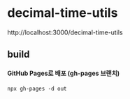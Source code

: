 # decimal-time-utils

http://localhost:3000/decimal-time-utils

## build

#### GitHub Pages로 배포 (gh-pages 브랜치)

`npx gh-pages -d out`

